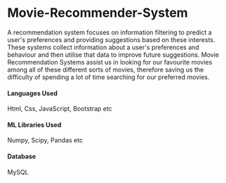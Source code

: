 # Movie-Recommender-System
A recommendation system focuses on information filtering  to predict a user's preferences and providing suggestions based on these interests. These systems collect information about a user's preferences and behaviour and then utilise that data to improve future suggestions. Movie Recommendation Systems assist us in looking for our favourite movies among all of these different sorts of movies, therefore saving us the difficulty of spending a lot of time searching for our preferred movies.

#### Languages Used
Html, Css, JavaScript, Bootstrap etc

#### ML Libraries Used 
Numpy, Scipy, Pandas etc 

#### Database
MySQL

